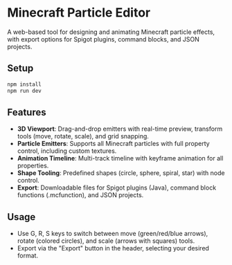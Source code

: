 # Minecraft Particle Editor

A web-based tool for designing and animating Minecraft particle effects, with export options for Spigot plugins, command blocks, and JSON projects.

## Setup

```bash
npm install
npm run dev
```

## Features

- **3D Viewport**: Drag-and-drop emitters with real-time preview, transform tools (move, rotate, scale), and grid snapping.
- **Particle Emitters**: Supports all Minecraft particles with full property control, including custom textures.
- **Animation Timeline**: Multi-track timeline with keyframe animation for all properties.
- **Shape Tooling**: Predefined shapes (circle, sphere, spiral, star) with node control.
- **Export**: Downloadable files for Spigot plugins (Java), command block functions (.mcfunction), and JSON projects.

## Usage

- Use G, R, S keys to switch between move (green/red/blue arrows), rotate (colored circles), and scale (arrows with squares) tools.
- Export via the "Export" button in the header, selecting your desired format.